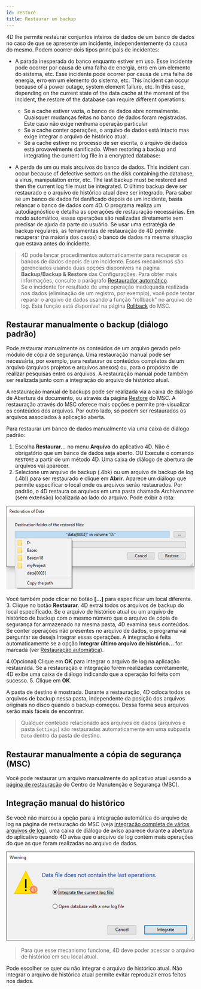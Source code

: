 ```yaml
---
id: restore
title: Restaurar um backup
---
```


4D lhe permite restaurar conjuntos inteiros de dados de um banco de dados no caso de que se apresente um incidente, independentemente da causa do mesmo. Podem ocorrer dois tipos principais de incidentes:

- A parada inesperada do banco enquanto estiver em uso. Esse incidente pode ocorrer por causa de uma falha de energia, erro em um elemento do sistema, etc. Esse incidente pode ocorrer por causa de uma falha de energia, erro em um elemento do sistema, etc. This incident can occur because of a power outage, system element failure, etc. In this case, depending on the current state of the data cache at the moment of the incident, the restore of the database can require different operations:
  - Se a cache estiver vazia, o banco de dados abre normalmente. Quaisquer mudanças feitas no banco de dados foram registradas. Este caso não exige nenhuma operação particular
  - Se a cache conter operações, o arquivo de dados está intacto mas exige integrar o arquivo de histórico atual.
  - Se a cache estiver no processo de ser escrita, o arquivo de dados está provavelmente danificado. When restoring a backup and integrating the current log file in a encrypted database:

- A perda de um ou mais arquivos do banco de dados. This incident can occur because of defective sectors on the disk containing the database, a virus, manipulation error, etc. The last backup must be restored and then the current log file must be integrated. O último backup deve ser restaurado e o arquivo de histórico atual deve ser integrado. Para saber se um banco de dados foi danificado depois de um incidente, basta relançar o banco de dados com 4D. O programa realiza um autodiagnóstico e detalha as operações de restauração necessárias. Em modo automático, essas operações são realizadas diretamente sem precisar de ajuda da parte do usuário. Se usar uma estratégia de backup regulares, as ferramentas de restauração de 4D permite recuperar (na maioria dos casos) o banco de dados na mesma situação que estava antes do incidente.

> 4D pode lançar procedimentos automaticamente para recuperar os bancos de dados depois de um incidente. Esses mecanismos são gerenciados usando duas opções disponíveis na página **Backup/Backup & Restore** das Configurações. Para obter mais informações, consulte o parágrafo [Restaurador automático](settings.md#automatic-restore-and-log-integration).  
> Se o incidente for resultado de uma operação inadequada realizada nos dados (eliminação de um registro, por exemplo), você pode tentar reparar o arquivo de dados usando a função "rollback" no arquivo de log. Esta função está disponível na página [Rollback](MSC/rollback.md) do MSC.

## Restaurar manualmente o backup (diálogo padrão)

Pode restaurar manualmente os conteúdos de um arquivo gerado pelo módulo de cópia de segurança. Uma restauração manual pode ser necessária, por exemplo, para restaurar os conteúdos completos de um arquivo (arquivos projetos e arquivos anexos) ou, para o propósito de realizar pesquisas entre os arquivos. A restauração manual pode também ser realizada junto com a integração do arquivo de histórico atual.

A restauração manual de backups pode ser realizada via a caixa de diálogo de Abertura de documento, ou através da página [Restore](../MSC/restore.md) do MSC. A restauração através do MSC oferece mais opções e permite pré-visualizar os conteúdos dos arquivos. Por outro lado, só podem ser restaurados os arquivos associados à aplicação aberta.

Para restaurar um banco de dados manualmente via uma caixa de diálogo padrão:

1. Escolha **Restaurar...** no menu **Arquivo** do aplicativo 4D.
   Não é obrigatório que um banco de dados seja aberto.
   OU
   Execute o comando `RESTORE` a partir de um método 4D.
   Uma caixa de diálogo de abertura de arquivos vai aparecer.
2. Selecione um arquivo de backup (.4bk) ou um arquivo de backup de log (.4bl) para ser restaurado e clique em **Abrir**.
   Aparece um diálogo que permite especificar o local onde os arquivos serão restaurados. Por padrão, o 4D restaura os arquivos em uma pasta chamada *Archivename* (sem extensão) localizada ao lado do arquivo. Pode exibir a rota:

![](../assets/en/Backup/backup07.png)

Você também pode clicar no botão **[...]** para especificar um local diferente.
3. Clique no botão **Restaurar**.
4D extrai todos os arquivos de backup do local especificado.
Se o arquivo de histórico atual ou um arquivo de histórico de backup com o mesmo número que o arquivo de cópia de segurança for armazenado na mesma pasta, 4D examina seus conteúdos. Se conter operações não presentes no arquivo de dados, o programa vai perguntar se deseja integrar essas operações. A integração é feita automaticamente se a opção **Integrar último arquivo de histórico...** for marcada (ver [Restauração automática](settings.md#automatic-restore-and-log-integration)).

4.(Opcional) Clique em **OK** para integrar o arquivo de log na aplicação restaurada.
Se a restauração e integração forem realizadas corretamente, 4D exibe uma caixa de diálogo indicando que a operação foi feita com sucesso.
5. Clique em **OK**.

A pasta de destino é mostrada. Durante a restauração, 4D coloca todos os arquivos de backup nessa pasta, independente da posição dos arquivos originais no disco quando o backup começou. Dessa forma seus arquivos serão mais fáceis de encontrar.

> Qualquer conteúdo relacionado aos arquivos de dados (arquivos e pasta `Settings`) são restauradas automaticamente em uma subpasta `Data` dentro da pasta de destino.

## Restaurar manualmente a cópia de segurança (MSC)

Você pode restaurar um arquivo manualmente do aplicativo atual usando a [página de restauração](MSC/restore.md) do Centro de Manutenção e Segurança (MSC).

## Integração manual do histórico

Se você não marcou a opção para a integração automática do arquivo de log na página de restauração do MSC (veja [integração completa de vários arquivos de log](MSC/restore.md#successive-integration-of-several-data-log-files)), uma caixa de diálogo de aviso aparece durante a abertura do aplicativo quando 4D avisa que o arquivo de log contém mais operações do que as que foram realizadas no arquivo de dados.

![](../assets/en/Backup/backup08.png)

> Para que esse mecanismo funcione, 4D deve poder acessar o arquivo de histórico em seu local atual.

Pode escolher se quer ou não integrar o arquivo de histórico atual. Não integrar o arquivo de histórico atual permite evitar reproduzir erros feitos nos dados.